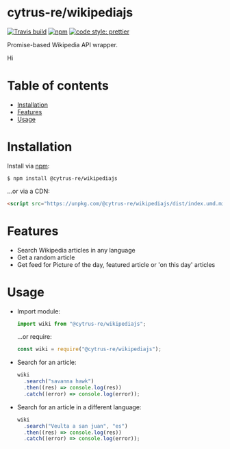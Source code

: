 # cytrus-re/wikipediajs

[![Travis build](https://img.shields.io/travis/maximodleon/wikipediajs.svg?style=flat-square)]()
[![npm](https://img.shields.io/npm/v/@cytrus-re/wikipediajs.svg?style=flat-square)]()
[![code style: prettier](https://img.shields.io/badge/code_style-prettier-ff69b4.svg?style=flat-square)](https://github.com/prettier/prettier)

Promise-based Wikipedia API wrapper.

Hi

# Table of contents

- [Installation](#installation)
- [Features](#features)
- [Usage](#usage)

# Installation

Install via [npm](https://www.npmjs.com/package/@cytrus-re/wikipediajs):

```
$ npm install @cytrus-re/wikipediajs
```

...or via a CDN:

```html
<script src="https://unpkg.com/@cytrus-re/wikipediajs/dist/index.umd.min.js" />
```

# Features

- Search Wikipedia articles in any language
- Get a random article
- Get feed for Picture of the day, featured article or 'on this day' articles

# Usage

- Import module:

  ```js
  import wiki from "@cytrus-re/wikipediajs";
  ```

  ...or require:

  ```js
  const wiki = require("@cytrus-re/wikipediajs");
  ```

- Search for an article:

  ```js
  wiki
    .search("savanna hawk")
    .then((res) => console.log(res))
    .catch((error) => console.log(error));
  ```

- Search for an article in a different language:

  ```js
  wiki
    .search("Veulta a san juan", "es")
    .then((res) => console.log(res))
    .catch((error) => console.log(error));
  ```

